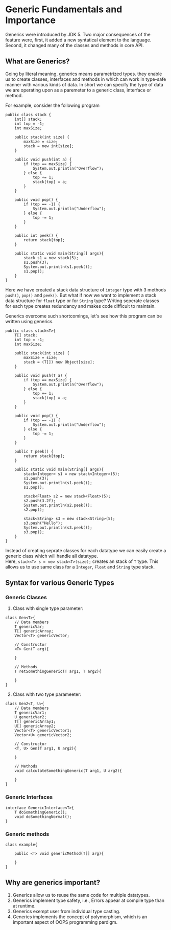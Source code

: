 # Generic Fundamentals and Importance

Generics were introduced by JDK 5. Two major consequences of the feature were, first, it added a new syntatical element to the language. Second, it changed many of the classes and methods in core API. 

## What are Generics?

Going by literal meaning, generics means parametrized types. they enable us to create classes, interfaces and methods in which can work in type-safe manner with various kinds of data. In short we can specify the type of data we are operating upon as a paremeter to a generic class, interface or method. 

For example, consider the following program
```
public class stack {
    int[] stack;
    int top = -1;
    int maxSize;

    public stack(int size) {
        maxSize = size;
        stack = new int[size];
    }

    public void push(int a) {
        if (top == maxSize) {
            System.out.println("Overflow");
        } else {
            top += 1;
            stack[top] = a;
        }
    }

    public void pop() {
        if (top == -1) {
            System.out.println("Underflow");
        } else {
            top -= 1;
        }
    }

    public int peek() {
        return stack[top];
    }

    public static void main(String[] args){
        stack s1 = new stack(5);
        s1.push(3);
        System.out.println(s1.peek());
        s1.pop();
    }
}
```

Here we have created a stack data structure of `integer` type with 3 methods `push()`, `pop()` and `peek()`. But what if now we want to implement a stack data structure for `float` type or for `String` type? Writing seperate classes for each type creates redundancy and makes code difficult to maintain. 

Generics overcome such shortcomings, let's see how this program can be written using generics. 
```
public class stack<T>{
    T[] stack;
    int top = -1;
    int maxSize;

    public stack(int size) {
        maxSize = size;
        stack = (T[]) new Object[size];
    }

    public void push(T a) {
        if (top == maxSize) {
            System.out.println("Overflow");
        } else {
            top += 1;
            stack[top] = a;
        }
    }

    public void pop() {
        if (top == -1) {
            System.out.println("Underflow");
        } else {
            top -= 1;
        }
    }

    public T peek() {
        return stack[top];
    }

    public static void main(String[] args){
        stack<Integer> s1 = new stack<Integer>(5);
        s1.push(3);
        System.out.println(s1.peek());
        s1.pop();

        stack<Float> s2 = new stack<Float>(5);
        s2.push(3.2f);
        System.out.println(s2.peek());
        s2.pop();

        stack<String> s3 = new stack<String>(5);
        s3.push("Hello");
        System.out.println(s3.peek());
        s3.pop();
    }
}
```

Instead of creating seprate classes for each datatype we can easily create a generic class which will handle all datatype. <br />
Here, `stack<T> s = new stack<T>(size);` creates an stack of `T` type. This allows us to use same class for a `Integer`, `Float` and `String` type stack. 

## Syntax for various Generic Types

### Generic Classes

1. Class with single type parameter:
```
class Gen<T>{
    // Data members
    T genericVar;
    T[] genericArray;
    Vector<T> genericVector;

    // Constructor
    <T> Gen(T arg){

    }

    // Methods
    T retSomethingGeneric(T arg1, T arg2){

    }
}
```

2. Class with two type parameeter:

```
class Gen2<T, U>{
    // Data members
    T genericVar1;
    U genericVar2;
    T[] genericArray1;
    U[] genericArray2;
    Vector<T> genericVector1;
    Vector<U> genericVector2;

    // Constructor
    <T, U> Gen(T arg1, U arg2){

    }

    // Methods
    void calculateSomethingGeneric(T arg1, U arg2){

    }
}
```

### Generic Interfaces

```
interface GenericInterface<T>{
    T doSomethingGeneric();
    void doSomethingNormal();
}
```

### Generic methods

```
class example{

    public <T> void genericMethod(T[] arg){

    }
}
```



## Why are generics important?

1. Generics allow us to reuse the same code for multiple datatypes. 
2. Generics implement type safety, i.e., Errors appear at compile type than at runtime. 
3. Generics exempt user from individual type casting.
4. Generics implements the concept of polymorphism, which is an important aspect of OOPS programming pardigm. 